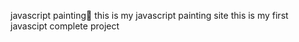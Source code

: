 javascript painting🎨
this is my javascript painting site
this is my first javascipt complete project
